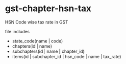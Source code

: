 # gst-chapter-hsn-tax
HSN Code wise tax rate in GST

file includes

* state_code(name | code)
* chapters(id | name)
* subchapters(id | name | chapter_id)
* items(id | subchapter_id | hsn_code | name | tax_rate)
